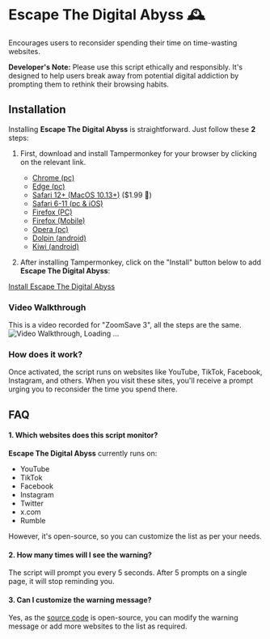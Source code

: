 <link rel="shortcut icon" type="image/x-icon" href="https://raw.githubusercontent.com/mrbhanukab/EscapeTheDigitalAbyss/main/icon.ico" />

# Escape The Digital Abyss 🕰️

Encourages users to reconsider spending their time on time-wasting websites.

**Developer's Note:** Please use this script ethically and responsibly. It's designed to help users break away from potential digital addiction by prompting them to rethink their browsing habits.

## Installation

Installing **Escape The Digital Abyss** is straightforward. Just follow these **2** steps:

1. First, download and install Tampermonkey for your browser by clicking on the relevant link.

   - [Chrome (pc)](https://chrome.google.com/webstore/detail/dhdgffkkebhmkfjojejmpbldmpobfkfo)
   - [Edge (pc)](https://microsoftedge.microsoft.com/addons/detail/iikmkjmpaadaobahmlepeloendndfphd)
   - [Safari 12+ (MacOS 10.13+)](https://apps.apple.com/app/apple-store/id1482490089?pt=117945903&ct=tm.net&mt=8) ($1.99 🥲)
   - [Safari 6-11 (pc & iOS)](https://safari.tampermonkey.net/tampermonkey.safariextz)
   - [Firefox (PC)](https://addons.mozilla.org/en-US/firefox/addon/tampermonkey/)
   - [Firefox (Mobile)](https://support.mozilla.org/en-US/kb/find-and-install-add-ons-firefox-android)
   - [Opera (pc)](https://addons.opera.com/extensions/details/tampermonkey-beta/)
   - [Dolpin (android)](https://play.google.com/store/apps/details?id=net.tampermonkey.dolphin)
   - [Kiwi (android)](https://chrome.google.com/webstore/detail/tampermonkey/dhdgffkkebhmkfjojejmpbldmpobfkfo)
     
2. After installing Tampermonkey, click on the "Install" button below to add **Escape The Digital Abyss**:

[Install Escape The Digital Abyss](https://github.com/mrbhanukab/EscapeTheDigitalAbyss/raw/main/EscapeTheDigitalAbyss.user.js)

### Video Walkthrough
This is a video recorded for "ZoomSave 3", all the steps are the same.
![Video Walkthrough, Loading ...](https://github.com/mrbhanukab/ZoomSave/blob/main/assets/install.gif?raw=true)


### How does it work?

Once activated, the script runs on websites like YouTube, TikTok, Facebook, Instagram, and others. When you visit these sites, you'll receive a prompt urging you to reconsider the time you spend there.

## FAQ

#### 1. Which websites does this script monitor?

**Escape The Digital Abyss** currently runs on:
- YouTube
- TikTok
- Facebook
- Instagram
- Twitter
- x.com
- Rumble

However, it's open-source, so you can customize the list as per your needs.

#### 2. How many times will I see the warning?

The script will prompt you every 5 seconds. After 5 prompts on a single page, it will stop reminding you.

#### 3. Can I customize the warning message?

Yes, as the [source code](https://github.com/mrbhanukab/EscapeTheDigitalAbyss) is open-source, you can modify the warning message or add more websites to the list as required.


